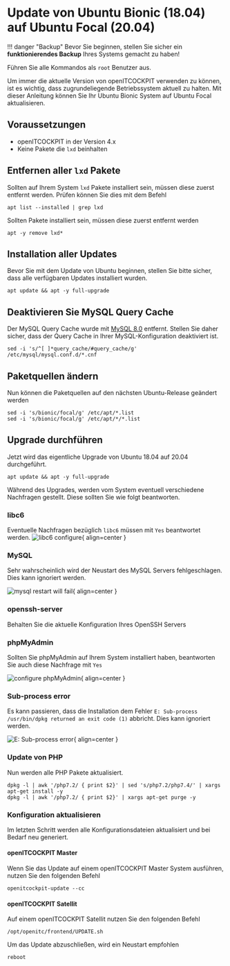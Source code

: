 # Update von Ubuntu Bionic (18.04) auf Ubuntu Focal (20.04)

!!! danger "Backup"
    Bevor Sie beginnen, stellen Sie sicher ein **funktionierendes Backup** Ihres Systems gemacht zu haben!

Führen Sie alle Kommandos als `root` Benutzer aus.

Um immer die aktuelle Version von openITCOCKPIT verwenden zu können, ist es wichtig, dass zugrundeliegende Betriebssystem aktuell zu halten.
Mit dieser Anleitung können Sie Ihr Ubuntu Bionic System auf Ubuntu Focal aktualisieren.

##  Voraussetzungen
 -  openITCOCKPIT in der Version 4.x
 -  Keine Pakete die `lxd` beinhalten

## Entfernen aller `lxd` Pakete
Sollten auf Ihrem System `lxd` Pakete installiert sein, müssen diese zuerst entfernt werden. Prüfen können Sie dies mit dem Befehl
```
apt list --installed | grep lxd
```

Sollten Pakete installiert sein, müssen diese zuerst entfernt werden
```
apt -y remove lxd*
```

## Installation aller Updates
Bevor Sie mit dem Update von Ubuntu beginnen, stellen Sie bitte sicher, dass alle verfügbaren Updates installiert wurden.

```
apt update && apt -y full-upgrade
```

## Deaktivieren Sie MySQL Query Cache
Der MySQL Query Cache wurde mit [MySQL 8.0](https://dev.mysql.com/blog-archive/mysql-8-0-retiring-support-for-the-query-cache/) entfernt.
Stellen Sie daher sicher, dass der Query Cache in Ihrer MySQL-Konfiguration deaktiviert ist.
```
sed -i 's/^[ ]*query_cache/#query_cache/g' /etc/mysql/mysql.conf.d/*.cnf
```

## Paketquellen ändern
Nun können die Paketquellen auf den nächsten Ubuntu-Release geändert werden
```
sed -i 's/bionic/focal/g' /etc/apt/*.list
sed -i 's/bionic/focal/g' /etc/apt/*/*.list
```

## Upgrade durchführen
Jetzt wird das eigentliche Upgrade von Ubuntu 18.04 auf 20.04 durchgeführt.
```
apt update && apt -y full-upgrade
```

Während des Upgrades, werden vom System eventuell verschiedene Nachfragen gestellt. Diese sollten Sie wie folgt beantworten.

### libc6
Eventuelle Nachfragen bezüglich `libc6` müssen mit `Yes` beantwortet werden.
![libc6 configure](/images/updates/ubuntu-bionic/libc6.png){ align=center }

### MySQL
Sehr wahrscheinlich wird der Neustart des MySQL Servers fehlgeschlagen. Dies kann ignoriert werden.

![mysql restart will fail](/images/updates/ubuntu-bionic/mysql.png){ align=center }

### openssh-server
Behalten Sie die aktuelle Konfiguration Ihres OpenSSH Servers

### phpMyAdmin
Sollten Sie phpMyAdmin auf Ihrem System installiert haben, beantworten Sie auch diese Nachfrage mit `Yes`

![configure phpMyAdmin](/images/updates/ubuntu-bionic/mysql.png){ align=center }

### Sub-process error
Es kann passieren, dass die Installation dem Fehler `E: Sub-process /usr/bin/dpkg returned an exit code (1)` abbricht.
Dies kann ignoriert werden.

![E: Sub-process error](/images/updates/ubuntu-bionic/fehler.png){ align=center }

### Update von PHP
Nun werden alle PHP Pakete aktualisiert.
```
dpkg -l | awk '/php7.2/ { print $2}' | sed 's/php7.2/php7.4/' | xargs apt-get install -y
dpkg -l | awk '/php7.2/ { print $2}' | xargs apt-get purge -y
```

### Konfiguration aktualisieren
Im letzten Schritt werden alle Konfigurationsdateien aktualisiert und bei Bedarf neu generiert.

#### openITCOCKPIT Master
Wenn Sie das Update auf einem openITCOCKPIT Master System ausführen, nutzen Sie den folgenden Befehl
```
openitcockpit-update --cc
```

#### openITCOCKPIT Satellit
Auf einem openITCOCKPIT Satellit nutzen Sie den folgenden Befehl
```
/opt/openitc/frontend/UPDATE.sh
```

Um das Update abzuschließen, wird ein Neustart empfohlen
```
reboot
```
